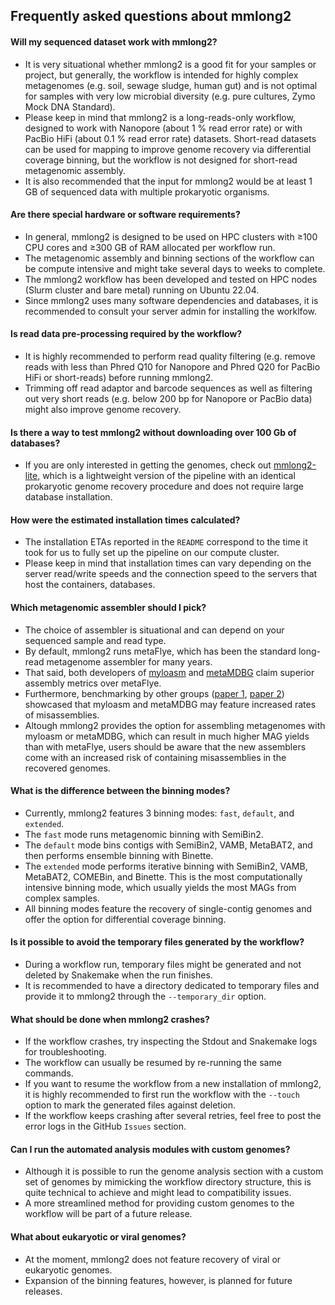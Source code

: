 ## Frequently asked questions about mmlong2

#### Will my sequenced dataset work with mmlong2?
* It is very situational whether mmlong2 is a good fit for your samples or project, but generally, the workflow is intended for highly complex metagenomes (e.g. soil, sewage sludge, human gut) and is not optimal for samples with very low microbial diversity (e.g. pure cultures, Zymo Mock DNA Standard).
* Please keep in mind that mmlong2 is a long-reads-only workflow, designed to work with Nanopore (about 1 % read error rate) or with PacBio HiFi (about 0.1 % read error rate) datasets. Short-read datasets can be used for mapping to improve genome recovery via differential coverage binning, but the workflow is not designed for short-read metagenomic assembly.
* It is also recommended that the input for mmlong2 would be at least 1 GB of sequenced data with multiple prokaryotic organisms.

#### Are there special hardware or software requirements?
* In general, mmlong2 is designed to be used on HPC clusters with ≥100 CPU cores and ≥300 GB of RAM allocated per workflow run.
* The metagenomic assembly and binning sections of the workflow can be compute intensive and might take several days to weeks to complete.
* The mmlong2 workflow has been developed and tested on HPC nodes (Slurm cluster and bare metal) running on Ubuntu 22.04.
* Since mmlong2 uses many software dependencies and databases, it is recommended to consult your server admin for installing the worklfow.

#### Is read data pre-processing required by the workflow?
* It is highly recommended to perform read quality filtering (e.g. remove reads with less than Phred Q10 for Nanopore and Phred Q20 for PacBio HiFi or short-reads) before running mmlong2.
* Trimming off read adaptor and barcode sequences as well as filtering out very short reads (e.g. below 200 bp for Nanopore or PacBio data) might also improve genome recovery.

#### Is there a way to test mmlong2 without downloading over 100 Gb of databases?
* If you are only interested in getting the genomes, check out [mmlong2-lite](https://github.com/Serka-M/mmlong2-lite), which is a lightweight version of the pipeline with an identical prokaryotic genome recovery procedure and does not require large database installation.

#### How were the estimated installation times calculated?
* The installation ETAs reported in the `README` correspond to the time it took for us to fully set up the pipeline on our compute cluster.
* Please keep in mind that installation times can vary depending on the server read/write speeds and the connection speed to the servers that host the containers, databases.

#### Which metagenomic assembler should I pick?
* The choice of assembler is situational and can depend on your sequenced sample and read type.
* By default, mmlong2 runs metaFlye, which has been the standard long-read metagenome assembler for many years.
* That said, both developers of [myloasm](https://doi.org/10.1101/2025.09.05.674543) and [metaMDBG](https://doi.org/10.1101/2025.04.22.649928) claim superior assembly metrics over metaFlye.
* Furthermore, benchmarking by other groups ([paper 1](https://doi.org/10.1093/bioinformatics/btaf474), [paper 2](https://doi.org/10.1101/2025.04.22.649783)) showcased that myloasm and metaMDBG may feature increased rates of misassemblies.
* Altough mmlong2 provides the option for assembling metagenomes with myloasm or metaMDBG, which can result in much higher MAG yields than with metaFlye, users should be aware that the new assemblers come with an increased risk of containing misassemblies in the recovered genomes.

#### What is the difference between the binning modes?
* Currently, mmlong2 features 3 binning modes: `fast`, `default`, and `extended`.
* The `fast` mode runs metagenomic binning with SemiBin2.
* The `default` mode bins contigs with SemiBin2, VAMB, MetaBAT2, and then performs ensemble binning with Binette.
* The `extended` mode performs iterative binning with SemiBin2, VAMB, MetaBAT2, COMEBin, and Binette. This is the most computationally intensive binning mode, which usually yields the most MAGs from complex samples.
* All binning modes feature the recovery of single-contig genomes and offer the option for differential coverage binning.

#### Is it possible to avoid the temporary files generated by the workflow?
* During a workflow run, temporary files might be generated and not deleted by Snakemake when the run finishes.
* It is recommended to have a directory dedicated to temporary files and provide it to mmlong2 through the `--temporary_dir` option.

#### What should be done when mmlong2 crashes?
* If the workflow crashes, try inspecting the Stdout and Snakemake logs for troubleshooting.
* The workflow can usually be resumed by re-running the same commands. 
* If you want to resume the workflow from a new installation of mmlong2, it is highly recommended to first run the workflow with the `--touch` option to mark the generated files against deletion.
* If the workflow keeps crashing after several retries, feel free to post the error logs in the GitHub `Issues` section.

#### Can I run the automated analysis modules with custom genomes?
* Although it is possible to run the genome analysis section with a custom set of genomes by mimicking the workflow directory structure, this is quite technical to achieve and might lead to compatibility issues.
* A more streamlined method for providing custom genomes to the workflow will be part of a future release.

#### What about eukaryotic or viral genomes?
* At the moment, mmlong2 does not feature recovery of viral or eukaryotic genomes. 
* Expansion of the binning features, however, is planned for future releases.

[//]: # (Written by Mantas Sereika)
